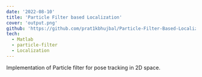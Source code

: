 ```yaml
---
date: '2022-08-10'
title: 'Particle Filter based Localization'
cover: 'output.png'
github: 'https://github.com/prat1kbhujbal/Particle-Filter-Based-Localization'
tech:
  - Matlab
  - particle-filter
  - Localization
---
```

Implementation of Particle filter for pose tracking in 2D space.
